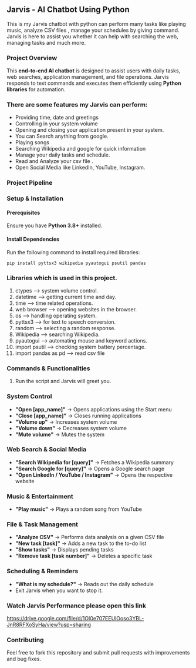 ## Jarvis - AI Chatbot Using Python

This is my Jarvis chatbot with python can perform many tasks like playing music, analyze CSV files , manage your schedules by giving command.
Jarvis is here to assist you whether it can help with searching the web, managing tasks and much more.

### Project Overview
This **end-to-end AI chatbot** is designed to assist users with daily tasks, web searches, application management, and file operations. Jarvis responds to text commands and executes them efficiently using **Python libraries** for automation.  

### There are some features my Jarvis can perform:
- Providing time, date and greetings
- Controlling in your system volume
- Opening and closing your application present in your system.
- You can Search anything from google.
- Playing songs
- Searching Wikipedia and google for quick information
- Manage your daily tasks and schedule.
- Read and Analyze your csv file .
- Open Social Media like LinkedIn, YouTube, Instagram.

### Project Pipeline
###  Setup & Installation  
#### Prerequisites  
Ensure you have **Python 3.8+** installed.  

#### Install Dependencies  
Run the following command to install required libraries:  

`pip install pyttsx3 wikipedia pyautogui psutil pandas`

### Libraries which is used in this project.
1. ctypes --> system volume control.
2. datetime --> getting current time and day.
3. time --> time related operations.
4. web browser --> opening websites in the browser.
5. os --> handling operating system.
6. pyttsx3 --> for text to speech conversion.
7. random --> selecting a random response.
8. Wikipedia --> searching Wikipedia.
9. pyautogui --> automating mouse and keyword actions.
10. import psutil --> checking system battery percentage.
11. import pandas as pd --> read csv file

### Commands & Functionalities
1. Run the script and Jarvis will greet you.
### System Control
- **"Open [app_name]"** → Opens applications using the Start menu  
- **"Close [app_name]"** → Closes running applications  
- **"Volume up"** → Increases system volume  
- **"Volume down"** → Decreases system volume  
- **"Mute volume"** → Mutes the system  

### Web Search & Social Media
- **"Search Wikipedia for [query]"** → Fetches a Wikipedia summary  
- **"Search Google for [query]"** → Opens a Google search page  
- **"Open LinkedIn / YouTube / Instagram"** → Opens the respective website  

###  Music & Entertainment
- **"Play music"** → Plays a random song from YouTube  

###  File & Task Management
- **"Analyze CSV"** → Performs data analysis on a given CSV file  
- **"New task [task]"** → Adds a new task to the to-do list  
- **"Show tasks"** → Displays pending tasks  
- **"Remove task [task number]"** → Deletes a specific task  

###  Scheduling & Reminders
- **"What is my schedule?"** → Reads out the daily schedule  
- Exit Jarvis when you want to stop it.

### Watch Jarvis Performance please open this link
https://drive.google.com/file/d/1OI0e707EEUlOoso3YBL-JnR8RFXoSyHa/view?usp=sharing

### Contributing
Feel free to fork this repository and submit pull requests with improvements and bug fixes.




